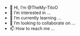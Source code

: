 - 👋 Hi, I’m @TheMy-TitoO
- 👀 I’m interested in ...
- 🌱 I’m currently learning ...
- 💞️ I’m looking to collaborate on ...
- 📫 How to reach me ...

<!---
TheMy-TitoO/TheMy-TitoO is a ✨ special ✨ repository because its `README.md` (this file) appears on your GitHub profile.
You can click the Preview link to take a look at your changes.
--->
